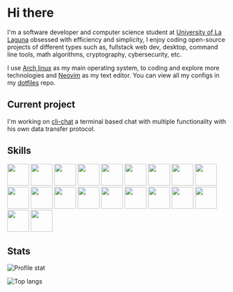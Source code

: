 # Hi there

I'm a software developer and computer science student at [University of La Laguna](https://www.ull.es/)
obsessed with efficiency and simplicity, I enjoy coding open-source projects of different types such as, fullstack web dev, desktop, command line tools, math algorithms, cryptography, cybersecurity, etc.

I use [Arch linux](https://archlinux.org/) as my main operating system, to coding and explore
more technologies and [Neovim](https://neovim.io/) as my text editor. You can view all my configs
in my [dotfiles](https://github.com/Guillex387/dotfiles) repo.

## Current project

I'm working on [cli-chat](https://github.com/Guillex387/cli-chat) a terminal based chat
with multiple functionality with his own data transfer protocol.

## Skills

<img height="50" src="https://cdn.jsdelivr.net/gh/devicons/devicon/icons/c/c-original.svg" />
<img height="50" src="https://cdn.jsdelivr.net/gh/devicons/devicon/icons/cplusplus/cplusplus-original.svg" />
<img height="50" src="https://cdn.jsdelivr.net/gh/devicons/devicon/icons/typescript/typescript-original.svg" />
<img height="50" src="https://cdn.jsdelivr.net/gh/devicons/devicon/icons/javascript/javascript-original.svg" />
<img height="50" src="https://cdn.jsdelivr.net/gh/devicons/devicon/icons/html5/html5-original.svg" />
<img height="50" src="https://cdn.jsdelivr.net/gh/devicons/devicon/icons/css3/css3-original.svg" />
<img height="50" src="https://cdn.jsdelivr.net/gh/devicons/devicon/icons/rust/rust-plain.svg" />
<img height="50" src="https://cdn.jsdelivr.net/gh/devicons/devicon/icons/lua/lua-plain-wordmark.svg" />
<img height="50" src="https://cdn.jsdelivr.net/gh/devicons/devicon/icons/dart/dart-original.svg" />
<img height="50" src="https://cdn.jsdelivr.net/gh/devicons/devicon/icons/go/go-original-wordmark.svg" />

<img height="50" src="https://cdn.jsdelivr.net/gh/devicons/devicon/icons/bash/bash-original.svg" />
<img height="50" src="https://cdn.jsdelivr.net/gh/devicons/devicon/icons/firebase/firebase-plain-wordmark.svg" />
<img height="50" src="https://cdn.jsdelivr.net/gh/devicons/devicon/icons/nodejs/nodejs-original.svg" />
<img height="50" src="https://cdn.jsdelivr.net/gh/devicons/devicon/icons/npm/npm-original-wordmark.svg" />
<img height="50" src="https://cdn.jsdelivr.net/gh/devicons/devicon/icons/electron/electron-original.svg" />
<img height="50" src="https://cdn.jsdelivr.net/gh/devicons/devicon/icons/react/react-original.svg" />
<img height="50" src="https://cdn.jsdelivr.net/gh/devicons/devicon/icons/svelte/svelte-original.svg" />
<img height="50" src="https://cdn.jsdelivr.net/gh/devicons/devicon/icons/linux/linux-original.svg" />
<img height="50" src="https://cdn.jsdelivr.net/gh/devicons/devicon/icons/redis/redis-original.svg" />
<img height="50" src="https://cdn.jsdelivr.net/gh/devicons/devicon/icons/git/git-original.svg" />

## Stats

![Profile stat](https://github-readme-stats.vercel.app/api?username=guillex387&show_icons=true&theme=radical&include_all_commits=true)

![Top langs](https://github-readme-stats.vercel.app/api/top-langs/?username=guillex387&exclude_repo=dotfiles&theme=radical&size_weight=0.5&count_weight=0.5&langs_count=10&hide_progress=true)
